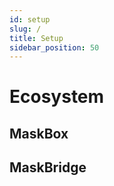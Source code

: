 ```yaml
---
id: setup
slug: /
title: Setup
sidebar_position: 50
---
```


# Ecosystem

## MaskBox

## MaskBridge
